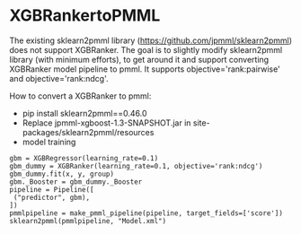 # XGBRankertoPMML


The existing sklearn2pmml library (https://github.com/jpmml/sklearn2pmml) does not support XGBRanker. The goal is to slightly modify sklearn2pmml library (with minimum efforts), to get around it and support converting XGBRanker model pipeline to pmml. It supports objective='rank:pairwise' and objective='rank:ndcg'.


How to convert a XGBRanker to pmml: 

* pip install sklearn2pmml==0.46.0
* Replace jpmml-xgboost-1.3-SNAPSHOT.jar in site-packages/sklearn2pmml/resources
* model training

```
gbm = XGBRegressor(learning_rate=0.1)
gbm_dummy = XGBRanker(learning_rate=0.1, objective='rank:ndcg')
gbm_dummy.fit(x, y, group)
gbm._Booster = gbm_dummy._Booster
pipeline = Pipeline([
 ("predictor", gbm), 
])
pmmlpipeline = make_pmml_pipeline(pipeline, target_fields=['score']) 
sklearn2pmml(pmmlpipeline, "Model.xml")
```
